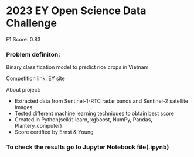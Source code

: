 # 2023 EY Open Science Data Challenge

F1 Score: 0.83

### Problem definiton:  
Binary classification model to predict rice crops in Vietnam.  
  
Competition link: [EY site](https://challenge.ey.com/challenges/level-1-crop-identification-global)  

About project: 
- Extracted data from Sentinel-1-RTC radar bands and Sentinel-2 satellite images
- Tested different machine learning techniques to obtain best score
- Created in Python(scikit-learn, xgboost, NumPy, Pandas, Plantery_computer)
- Score certified by Ernst & Young

### To check the results go to Jupyter Notebook file(.ipynb)